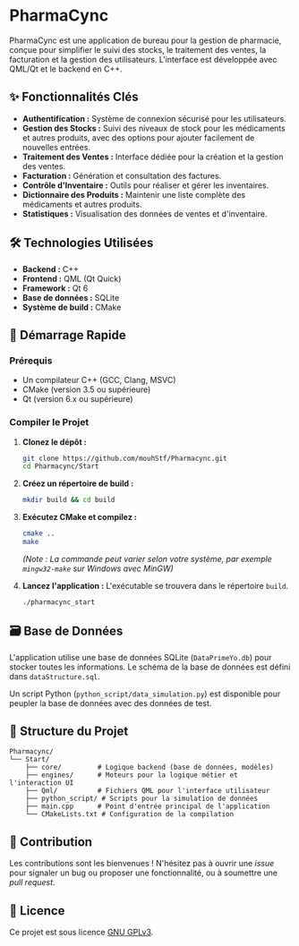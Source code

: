 # PharmaCync

PharmaCync est une application de bureau pour la gestion de pharmacie, conçue pour simplifier le suivi des stocks, le traitement des ventes, la facturation et la gestion des utilisateurs. L'interface est développée avec QML/Qt et le backend en C++.

## ✨ Fonctionnalités Clés

*   **Authentification :** Système de connexion sécurisé pour les utilisateurs.
*   **Gestion des Stocks :** Suivi des niveaux de stock pour les médicaments et autres produits, avec des options pour ajouter facilement de nouvelles entrées.
*   **Traitement des Ventes :** Interface dédiée pour la création et la gestion des ventes.
*   **Facturation :** Génération et consultation des factures.
*   **Contrôle d'Inventaire :** Outils pour réaliser et gérer les inventaires.
*   **Dictionnaire des Produits :** Maintenir une liste complète des médicaments et autres produits.
*   **Statistiques :** Visualisation des données de ventes et d'inventaire.

## 🛠️ Technologies Utilisées

*   **Backend :** C++
*   **Frontend :** QML (Qt Quick)
*   **Framework :** Qt 6
*   **Base de données :** SQLite
*   **Système de build :** CMake

## 🚀 Démarrage Rapide

### Prérequis

*   Un compilateur C++ (GCC, Clang, MSVC)
*   CMake (version 3.5 ou supérieure)
*   Qt (version 6.x ou supérieure)

### Compiler le Projet

1.  **Clonez le dépôt :**
    ```bash
    git clone https://github.com/mouhStf/Pharmacync.git
    cd Pharmacync/Start
    ```

2.  **Créez un répertoire de build :**
    ```bash
    mkdir build && cd build
    ```

3.  **Exécutez CMake et compilez :**
    ```bash
    cmake ..
    make
    ```
    *(Note : La commande peut varier selon votre système, par exemple `mingw32-make` sur Windows avec MinGW)*

4.  **Lancez l'application :**
    L'exécutable se trouvera dans le répertoire `build`.
    ```bash
    ./pharmacync_start
    ```

## 🗃️ Base de Données

L'application utilise une base de données SQLite (`DataPrimeYo.db`) pour stocker toutes les informations. Le schéma de la base de données est défini dans `dataStructure.sql`.

Un script Python (`python_script/data_simulation.py`) est disponible pour peupler la base de données avec des données de test.

## 📂 Structure du Projet

```
Pharmacync/
└── Start/
    ├── core/         # Logique backend (base de données, modèles)
    ├── engines/      # Moteurs pour la logique métier et l'interaction UI
    ├── Qml/          # Fichiers QML pour l'interface utilisateur
    ├── python_script/ # Scripts pour la simulation de données
    ├── main.cpp      # Point d'entrée principal de l'application
    └── CMakeLists.txt # Configuration de la compilation
```

## 🤝 Contribution

Les contributions sont les bienvenues ! N'hésitez pas à ouvrir une *issue* pour signaler un bug ou proposer une fonctionnalité, ou à soumettre une *pull request*.

## 📄 Licence

Ce projet est sous licence [GNU GPLv3](LICENSE).
